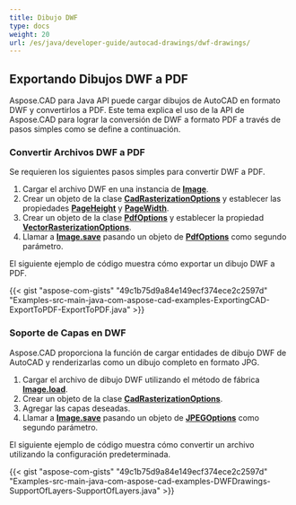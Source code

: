 ```yaml
---
title: Dibujo DWF
type: docs
weight: 20
url: /es/java/developer-guide/autocad-drawings/dwf-drawings/
---
```


## **Exportando Dibujos DWF a PDF**

Aspose.CAD para Java API puede cargar dibujos de AutoCAD en formato DWF y convertirlos a PDF. Este tema explica el uso de la API de Aspose.CAD para lograr la conversión de DWF a formato PDF a través de pasos simples como se define a continuación.

### **Convertir Archivos DWF a PDF**

Se requieren los siguientes pasos simples para convertir DWF a PDF.

1. Cargar el archivo DWF en una instancia de [**Image**](https://reference.aspose.com/cad/java/com.aspose.cad/Image).
1. Crear un objeto de la clase [**CadRasterizationOptions**](https://reference.aspose.com/cad/java/com.aspose.cad.imageoptions/CadRasterizationOptions) y establecer las propiedades [**PageHeight**](https://reference.aspose.com/cad/java/com.aspose.cad.imageoptions/VectorRasterizationOptions#setPageHeight-float-) y [**PageWidth**](https://reference.aspose.com/cad/java/com.aspose.cad.imageoptions/VectorRasterizationOptions#setPageWidth-float-).
1. Crear un objeto de la clase [**PdfOptions**](https://reference.aspose.com/cad/java/com.aspose.cad.imageoptions/PdfOptions) y establecer la propiedad [**VectorRasterizationOptions**](https://reference.aspose.com/cad/java/com.aspose.cad.imageoptions/VectorRasterizationOptions).
1. Llamar a [**Image.save**](https://reference.aspose.com/cad/java/com.aspose.cad/Image#save--) pasando un objeto de [**PdfOptions**](https://reference.aspose.com/cad/java/com.aspose.cad.imageoptions/PdfOptions) como segundo parámetro.

El siguiente ejemplo de código muestra cómo exportar un dibujo DWF a PDF.

{{< gist "aspose-com-gists" "49c1b75d9a84e149ecf374ece2c2597d" "Examples-src-main-java-com-aspose-cad-examples-ExportingCAD-ExportToPDF-ExportToPDF.java" >}}

### **Soporte de Capas en DWF**

Aspose.CAD proporciona la función de cargar entidades de dibujo DWF de AutoCAD y renderizarlas como un dibujo completo en formato JPG.

1. Cargar el archivo de dibujo DWF utilizando el método de fábrica [**Image.load**](https://reference.aspose.com/cad/java/com.aspose.cad/Image#load-java.io.InputStream-).
1. Crear un objeto de la clase [**CadRasterizationOptions**](https://reference.aspose.com/cad/java/com.aspose.cad.imageoptions/CadRasterizationOptions).
1. Agregar las capas deseadas.
1. Llamar a [**Image.save**](https://reference.aspose.com/cad/java/com.aspose.cad/Image#save--) pasando un objeto de [**JPEGOptions**](https://reference.aspose.com/cad/java/com.aspose.cad.imageoptions/JpegOptions) como segundo parámetro.

El siguiente ejemplo de código muestra cómo convertir un archivo utilizando la configuración predeterminada.

{{< gist "aspose-com-gists" "49c1b75d9a84e149ecf374ece2c2597d" "Examples-src-main-java-com-aspose-cad-examples-DWFDrawings-SupportOfLayers-SupportOfLayers.java" >}}
